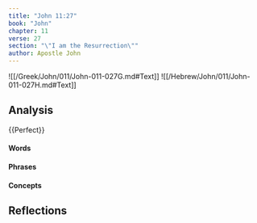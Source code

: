 ```yaml
---
title: "John 11:27"
book: "John"
chapter: 11
verse: 27
section: "\"I am the Resurrection\""
author: Apostle John
---
```

![[/Greek/John/011/John-011-027G.md#Text]]
![[/Hebrew/John/011/John-011-027H.md#Text]]

## Analysis

{{Perfect}}

#### Words

#### Phrases

#### Concepts

## Reflections
